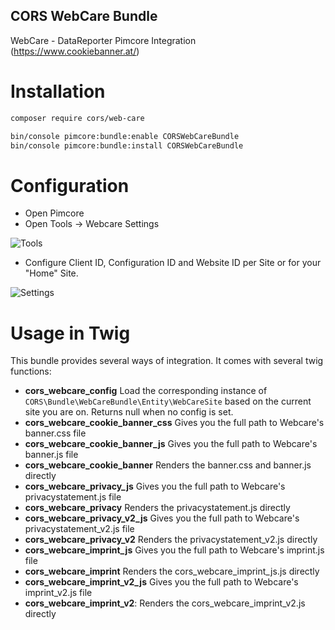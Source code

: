 CORS WebCare Bundle
--------

WebCare - DataReporter Pimcore Integration (https://www.cookiebanner.at/)

# Installation

```bash
composer require cors/web-care

bin/console pimcore:bundle:enable CORSWebCareBundle
bin/console pimcore:bundle:install CORSWebCareBundle
```

# Configuration

 - Open Pimcore
 - Open Tools -> Webcare Settings 

 ![Tools](docs/tools.png)
 - Configure Client ID, Configuration ID and Website ID per Site or for your "Home" Site.

 ![Settings](docs/settings.png)

# Usage in Twig

This bundle provides several ways of integration. It comes with several twig functions:

- **cors_webcare_config** Load the corresponding instance of `CORS\Bundle\WebCareBundle\Entity\WebCareSite` based on the current site you are on. Returns null when no config is set.
- **cors_webcare_cookie_banner_css** Gives you the full path to Webcare's banner.css file
- **cors_webcare_cookie_banner_js** Gives you the full path to Webcare's banner.js file
- **cors_webcare_cookie_banner** Renders the banner.css and banner.js directly
- **cors_webcare_privacy_js** Gives you the full path to Webcare's privacystatement.js file
- **cors_webcare_privacy** Renders the privacystatement.js directly
- **cors_webcare_privacy_v2_js** Gives you the full path to Webcare's privacystatement_v2.js file
- **cors_webcare_privacy_v2** Renders the privacystatement_v2.js directly
- **cors_webcare_imprint_js** Gives you the full path to Webcare's imprint.js file
- **cors_webcare_imprint** Renders the cors_webcare_imprint_js.js directly
- **cors_webcare_imprint_v2_js** Gives you the full path to Webcare's imprint_v2.js file
- **cors_webcare_imprint_v2**: Renders the cors_webcare_imprint_v2.js directly

